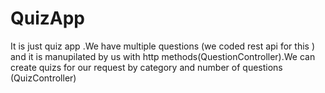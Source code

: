 # QuizApp
It is just quiz app .We have multiple questions (we coded rest api for this ) and it is manupilated by us with http methods(QuestionController).We can create quizs for our request by category and number of questions (QuizController)
